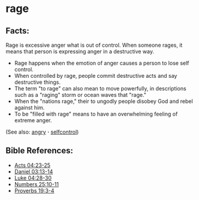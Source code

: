 # rage #

## Facts: ##

Rage is excessive anger what is out of control. When someone rages, it means that person is expressing anger in a destructive way.

* Rage happens when the emotion of anger causes a person to lose self control.
* When controlled by rage, people commit destructive acts and say destructive things.
* The term "to rage" can also mean to move powerfully, in descriptions such as a "raging" storm or ocean waves that "rage."
* When the "nations rage," their to ungodly people disobey God and rebel against him.
* To be "filled with rage" means to have an overwhelming feeling of extreme anger.

(See also: [angry](../other/angry.md) **·** [selfcontrol](../other/selfcontrol.md)) 

## Bible References: ##

* [Acts 04:23-25](https://door43.org/en/bible/notes/act/04/23)
* [Daniel 03:13-14](https://door43.org/en/bible/notes/dan/03/13)
* [Luke 04:28-30](https://door43.org/en/bible/notes/luk/04/28)
* [Numbers 25:10-11](https://door43.org/en/bible/notes/num/25/10)
* [Proverbs 19:3-4](https://door43.org/en/bible/notes/pro/19/03)

